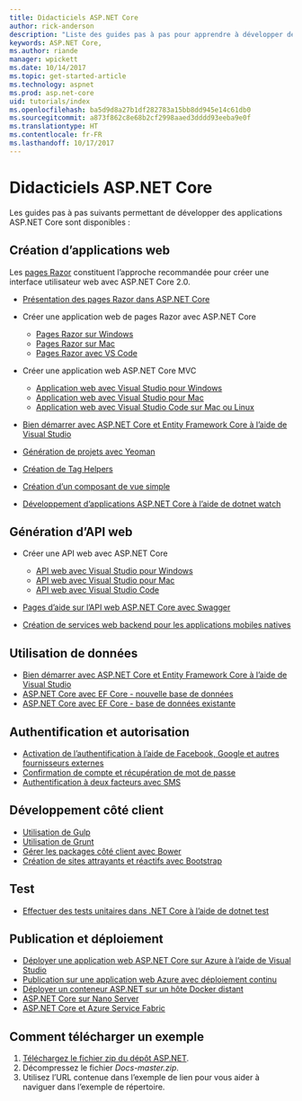 ```yaml
---
title: Didacticiels ASP.NET Core
author: rick-anderson
description: "Liste des guides pas à pas pour apprendre à développer des applications ASP.NET Core."
keywords: ASP.NET Core,
ms.author: riande
manager: wpickett
ms.date: 10/14/2017
ms.topic: get-started-article
ms.technology: aspnet
ms.prod: asp.net-core
uid: tutorials/index
ms.openlocfilehash: ba5d9d8a27b1df282783a15bb8dd945e14c61db0
ms.sourcegitcommit: a873f862c8e68b2cf2998aaed3dddd93eeba9e0f
ms.translationtype: HT
ms.contentlocale: fr-FR
ms.lasthandoff: 10/17/2017
---
```

# <a name="aspnet-core-tutorials"></a>Didacticiels ASP.NET Core

Les guides pas à pas suivants permettant de développer des applications ASP.NET Core sont disponibles :

## <a name="building-web-applications"></a>Création d’applications web

Les [pages Razor](xref:mvc/razor-pages/index) constituent l’approche recommandée pour créer une interface utilisateur web avec ASP.NET Core 2.0.

* [Présentation des pages Razor dans ASP.NET Core](xref:mvc/razor-pages/index)
* Créer une application web de pages Razor avec ASP.NET Core

   * [Pages Razor sur Windows](xref:tutorials/razor-pages/index)
   * [Pages Razor sur Mac](xref:tutorials/razor-pages-mac/index)
   * [Pages Razor avec VS Code](xref:tutorials/razor-pages-vsc/index)  

* Créer une application web ASP.NET Core MVC

   * [Application web avec Visual Studio pour Windows](first-mvc-app/index.md)
   * [Application web avec Visual Studio pour Mac](first-mvc-app-mac/index.md)
   * [Application web avec Visual Studio Code sur Mac ou Linux](first-mvc-app-xplat/index.md)

* [Bien démarrer avec ASP.NET Core et Entity Framework Core à l’aide de Visual Studio](../data/ef-mvc/index.md)
* [Génération de projets avec Yeoman](../client-side/yeoman.md)
* [Création de Tag Helpers](../mvc/views/tag-helpers/authoring.md)
* [Création d’un composant de vue simple](../mvc/views/view-components.md#walkthrough-creating-a-simple-view-component)
* [Développement d’applications ASP.NET Core à l’aide de dotnet watch](dotnet-watch.md)

## <a name="building-web-apis"></a>Génération d’API web
* Créer une API web avec ASP.NET Core

  * [API web avec Visual Studio pour Windows](first-web-api.md)
  * [API web avec Visual Studio pour Mac](xref:tutorials/first-web-api-mac)
  * [API web avec Visual Studio Code](web-api-vsc.md)
  
* [Pages d’aide sur l’API web ASP.NET Core avec Swagger](web-api-help-pages-using-swagger.md)
* [Création de services web backend pour les applications mobiles natives](../mobile/native-mobile-backend.md)

## <a name="working-with-data"></a>Utilisation de données
* [Bien démarrer avec ASP.NET Core et Entity Framework Core à l’aide de Visual Studio](../data/ef-mvc/index.md)
* [ASP.NET Core avec EF Core - nouvelle base de données](https://docs.microsoft.com/ef/core/get-started/aspnetcore/new-db)
* [ASP.NET Core avec EF Core - base de données existante](https://docs.microsoft.com/ef/core/get-started/aspnetcore/existing-db)

## <a name="authentication-and-authorization"></a>Authentification et autorisation
* [Activation de l’authentification à l’aide de Facebook, Google et autres fournisseurs externes](../security/authentication/social/index.md)
* [Confirmation de compte et récupération de mot de passe](../security/authentication/accconfirm.md)
* [Authentification à deux facteurs avec SMS](../security/authentication/2fa.md)

## <a name="client-side-development"></a>Développement côté client
* [Utilisation de Gulp](../client-side/using-gulp.md)
* [Utilisation de Grunt](../client-side/using-grunt.md)
* [Gérer les packages côté client avec Bower](../client-side/bower.md)
* [Création de sites attrayants et réactifs avec Bootstrap](../client-side/bootstrap.md)

## <a name="testing"></a>Test
* [Effectuer des tests unitaires dans .NET Core à l’aide de dotnet test](https://docs.microsoft.com/dotnet/articles/core/testing/unit-testing-with-dotnet-test)

## <a name="publishing-and-deployment"></a>Publication et déploiement
* [Déployer une application web ASP.NET Core sur Azure à l’aide de Visual Studio](publish-to-azure-webapp-using-vs.md)
* [Publication sur une application web Azure avec déploiement continu](../publishing/azure-continuous-deployment.md)
* [Déployer un conteneur ASP.NET sur un hôte Docker distant](https://docs.microsoft.com/azure/vs-azure-tools-docker-hosting-web-apps-in-docker)
* [ASP.NET Core sur Nano Server](nano-server.md)
* [ASP.NET Core et Azure Service Fabric](https://docs.microsoft.com/azure/service-fabric/service-fabric-add-a-web-frontend)

<a name="download"></a> 
## <a name="how-to-download-a-sample"></a>Comment télécharger un exemple
1. [Téléchargez le fichier zip du dépôt ASP.NET](https://codeload.github.com/aspnet/Docs/zip/master).
1. Décompressez le fichier *Docs-master.zip*.
1. Utilisez l’URL contenue dans l’exemple de lien pour vous aider à naviguer dans l’exemple de répertoire. 
